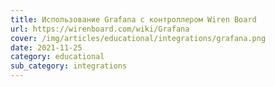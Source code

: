 ```yaml
---
title: Использование Grafana с контроллером Wiren Board
url: https://wirenboard.com/wiki/Grafana
cover: /img/articles/educational/integrations/grafana.png
date: 2021-11-25
category: educational
sub_category: integrations
---
```


